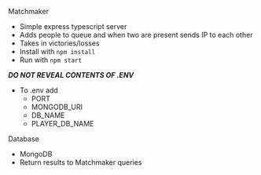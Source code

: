 Matchmaker
- Simple express typescript server
- Adds people to queue and when two are present sends IP to each other
- Takes in victories/losses
- Install with ``npm install``
- Run with ``npm start``

***DO NOT REVEAL CONTENTS OF .ENV***
- To .env add
  - PORT
  - MONGODB_URI
  - DB_NAME
  - PLAYER_DB_NAME

Database
- MongoDB
- Return results to Matchmaker queries
